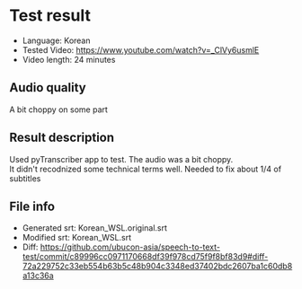 # Test result

- Language: Korean
- Tested Video: https://www.youtube.com/watch?v=_ClVy6usmlE
- Video length: 24 minutes

## Audio quality

A bit choppy on some part

## Result description

Used pyTranscriber app to test. The audio was a bit choppy.  
It didn't recodnized some technical terms well. Needed to fix about 1/4 of subtitles

## File info
- Generated srt: Korean_WSL.original.srt
- Modified srt: Korean_WSL.srt
- Diff: https://github.com/ubucon-asia/speech-to-text-test/commit/c89996cc0971170668df39f978cd75f9f8bf83d9#diff-72a229752c33eb554b63b5c48b904c3348ed37402bdc2607ba1c60db8a13c36a
